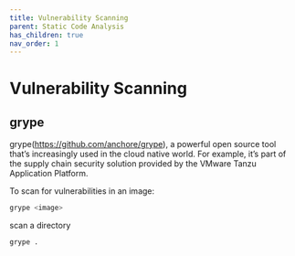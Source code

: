 ```yaml
---
title: Vulnerability Scanning
parent: Static Code Analysis
has_children: true
nav_order: 1
---
```


# Vulnerability Scanning
## grype
grype(https://github.com/anchore/grype), a powerful open source tool that’s increasingly
used in the cloud native world. For example, it’s part of the supply chain security solution provided by the VMware Tanzu Application Platform. 

To scan for vulnerabilities in an image:

```bash
grype <image>
```
scan a directory
```bash
grype .
```